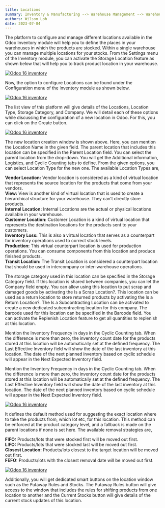 ```yaml
---
title: Locations
summary: Inventory & Manufacturing --> Warehouse Management --> Warehouses --> Locations
authors: Wilson Loh
date: 2023-07-04
---
```


The platform to configure and manage different locations available in the Odoo Inventory module will help you to define the places in your warehouses in which the products are stocked. Within a single warehouse you can manage multiple locations for your stocks. From the Settings menu of the Inventory module, you can activate the Storage Location feature as shown below that will help you to track product location in your warehouse.

[![Odoo 16 inventory](https://www.images.cybrosys.com/images/odoo-book-16/odoo-book-16-warehouse-management-179.png)](https://www.images.cybrosys.com/images/odoo-book-16/odoo-book-16-warehouse-management-179.png)

Now, the option to configure Locations can be found under the Configuration menu of the Inventory module as shown below.

[![Odoo 16 inventory](https://www.images.cybrosys.com/images/odoo-book-16/odoo-book-16-warehouse-management-180.png)](https://www.images.cybrosys.com/images/odoo-book-16/odoo-book-16-warehouse-management-180.png)

The list view of this platform will give details of the Locations, Location Type, Storage Category, and Company. We will detail each of these options while discussing the configuration of a new location in Odoo. For this, you can click on the Create button.

[![Odoo 16 inventory](https://www.images.cybrosys.com/images/odoo-book-16/odoo-book-16-warehouse-management-181.png)](https://www.images.cybrosys.com/images/odoo-book-16/odoo-book-16-warehouse-management-181.png)

The new location creation window is shown above. Here, you can mention the Location Name in the given field. The parent location that includes this location can be specified in the Parent Location field. You can select the parent location from the drop-down. You will get the Additional information, Logistics, and Cyclic Counting tabs to define. From the given options, you can select Location Type for the new one. The available Location Types are,

**Vendor Location:** Vendor location is considered as a kind of virtual location that represents the source location for the products that come from your vendors.  
**View:** View is another kind of virtual location that is used to create a hierarchical structure for your warehouse. They can’t directly store products.  
**Internal Location:** Internal Locations are the actual or physical locations available in your warehouse.  
**Customer Location:** Customer Location is a kind of virtual location that represents the destination locations for the products sent to your customers.  
**Inventory Loss:** This is also a virtual location that serves as a counterpart for inventory operations used to correct stock levels.  
**Production:** This virtual counterpart location is used for production operations. You can consume components from this location and produce finished products.  
**Transit Location:** The Transit Location is considered a counterpart location that should be used in intercompany or inter-warehouse operations.

The storage category used in this location can be specified in the Storage Category field. If this location is shared between companies, you can let the Company field empty. You can allow using this location to put scrap and damaged goods by activating the Is a Scrap Location?. This location can be used as a return location to store returned products by activating the Is a Return Location?. The Is a Subcontracting Location can be activated to create a new dedicated subcontracting location for this company. The barcode used for this location can be specified in the Barcode field. You can activate the Replenish Location feature to get all quantities to replenish at this location.

Mention the Inventory Frequency in days in the Cyclic Counting tab. When the difference is more than zero, the inventory count date for the products stored at this location will be automatically set at the defined frequency. The Last Effective Inventory field will show the date of the last inventory at this location. The date of the next planned inventory based on cyclic schedule will appear in the Next Expected Inventory field.

Mention the Inventory Frequency in days in the Cyclic Counting tab. When the difference is more than zero, the inventory count date for the products stored at this location will be automatically set at the defined frequency. The Last Effective Inventory field will show the date of the last inventory at this location. The date of the next planned inventory based on cyclic schedule will appear in the Next Expected Inventory field.

[![Odoo 16 inventory](https://www.images.cybrosys.com/images/odoo-book-16/odoo-book-16-warehouse-management-182.png)](https://www.images.cybrosys.com/images/odoo-book-16/odoo-book-16-warehouse-management-182.png)

It defines the default method used for suggesting the exact location where to take the products from, which lot etc, for this location. This method can be enforced at the product category level, and a fallback is made on the parent locations if none is set here. The available removal strategies are,

**FIFO:** Products/lots that were stocked first will be moved out first.  
**LIFO:** Products/lots that were stocked last will be moved out first.  
**Closest Location:** Products/lots closest to the target location will be moved out first.  
**FEFO:** Products/lots with the closest removal date will be moved out first.

[![Odoo 16 inventory](https://www.images.cybrosys.com/images/odoo-book-16/odoo-book-16-warehouse-management-183.png)](https://www.images.cybrosys.com/images/odoo-book-16/odoo-book-16-warehouse-management-183.png)

Additionally, you will get dedicated smart buttons on the location window such as the Putaway Rules and Stocks. The Putaway Rules button will give access to the window that includes the rules for shifting products from one location to another and the Current Stocks button will give details of the current stock updates of this location.